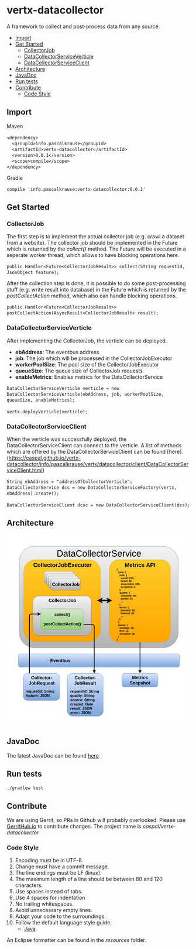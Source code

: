 # vertx-datacollector

A framework to collect and post-process data from any source.

* [Import](#import)
* [Get Started](#get-started)
  * [CollectorJob](#collectorjob)
  * [DataCollectorServiceVerticle](#datacollectorserviceverticle)
  * [DataCollectorServiceClient](#datacollectorserviceclient)
* [Architecture](#architecture)
* [JavaDoc](#javadoc)
* [Run tests](#run-tests)
* [Contribute](#contribute)
  * [Code Style](#code-style)

## Import

Maven

```
<dependency>
  <groupId>info.pascalkrause</groupId>
  <artifactId>vertx-datacollector</artifactId>
  <version>0.0.1</version>
  <scope>compile</scope>
</dependency>
```

Gradle

```
compile 'info.pascalkrause:vertx-datacollector:0.0.1'
```

## Get Started

### CollectorJob

The first step is to implement the actual collector job (e.g. crawl a dataset from a website). The collector job should be implemented in the Future which is returned by the _collect()_ method. The Future will be executed in a seperate worker thread, which allows to have blocking operations here.

```
public Handler<Future<CollectorJobResult>> collect(String requestId, JsonObject feature);
```

After the collection step is done, it is possible to do some post-processing stuff (e.g. write result into database) in the Future which is returned by the _postCollectAction_ method, which also can handle blocking operations.

```
public Handler<Future<CollectorJobResult>> postCollectAction(AsyncResult<CollectorJobResult> result);
```

### DataCollectorServiceVerticle

After implementing the CollectorJob, the verticle can be deployed.

* **ebAddress**: The eventbus address
* **job**: The job which will be processed in the CollectorJobExecutor
* **workerPoolSize**: The pool size of the CollectorJobExecutor
* **queueSize**: The queue size of CollectorJob requests
* **enableMetrics**: Enables metrics for the DataCollectorService

```
DataCollectorServiceVerticle verticle = new DataCollectorServiceVerticle(ebAddress, job, workerPoolSize, queueSize, enableMetrics);

vertx.deployVerticle(verticle);
```

### DataCollectorServiceClient

When the verticle was successfully deployed, the DataCollectorServiceClient can connect to the verticle. A list of methods which are offered by the DataCollectorServiceClient can be found [here].(https://caspal.github.io/vertx-datacollector/info/pascalkrause/vertx/datacollector/client/DataCollectorServiceClient.html)

```
String ebAddress = "addressOfCollectorVerticle";
DataCollectorService dcs = new DataCollectorServiceFactory(vertx, ebAddress).create();

DataCollectorServiceClient dcsc = new DataCollectorServiceClient(dcs);
```

## Architecture

![alt text](resources/architecture.jpg)

## JavaDoc

The latest JavaDoc can be found [here](https://caspal.github.io/vertx-datacollector/index.html).

## Run tests

```
./gradlew test
```

## Contribute

We are using Gerrit, so PRs in Github will probably overlooked. Please use [GerritHub.io](https://review.gerrithub.io)
to contribute changes. The project name is _caspal/vertx-datacollector_

### Code Style

1. Encoding must be in UTF-8.
2. Change must have a commit message.
3. The line endings must be LF (linux).
4. The maximum length of a line should be between 80 and 120 characters.
5. Use spaces instead of tabs.
6. Use 4 spaces for indentation
7. No trailing whitespaces.
8. Avoid unnecessary empty lines.
9. Adapt your code to the surroundings.
10. Follow the default language style guide.
    * [Java](http://www.oracle.com/technetwork/java/codeconventions-150003.pdf)

An Eclipse formatter can be found in the _resources_ folder.
